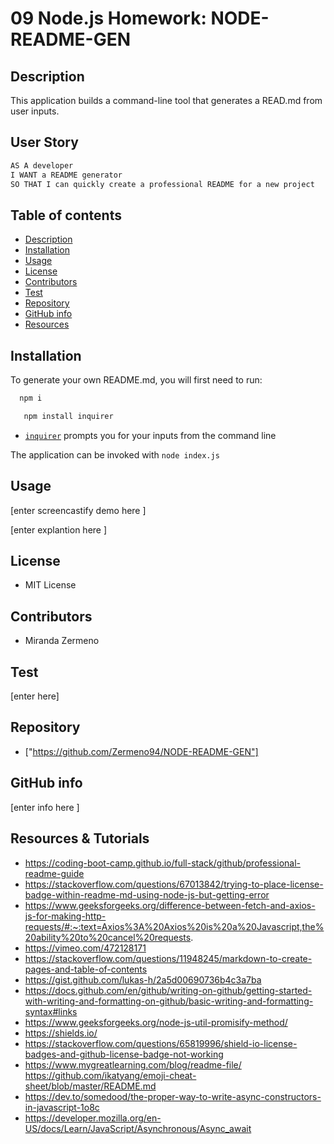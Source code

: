 # 09 Node.js Homework: NODE-README-GEN

## Description

This application builds a command-line tool that generates a READ.md from user inputs.


## User Story

```md
AS A developer
I WANT a README generator
SO THAT I can quickly create a professional README for a new project
```

## Table of contents

   * [Description](#Description)
   * [Installation](#Installation)
   * [Usage](#Usage)
   * [License](#License)
   * [Contributors](#Contributors)
   * [Test](#Test)
   * [Repository](#Repository)
   * [GitHub info](#GitHub)
   * [Resources](#Resources)


## Installation 

To generate your own README.md, you will first need to run: 

```bash
  npm i
``` 
```bash
   npm install inquirer
```
* [`inquirer`](https://www.npmjs.com/package/inquirer) prompts you for your inputs from the command line

The application can be invoked with `node index.js` 

## Usage


[enter screencastify demo here ]

[enter explantion here ]

## License 


 - MIT License 

## Contributors 


- Miranda Zermeno

## Test

[enter here]

## Repository


* ["https://github.com/Zermeno94/NODE-README-GEN"]


## GitHub info


[enter info here ]

## Resources & Tutorials


* https://coding-boot-camp.github.io/full-stack/github/professional-readme-guide
* https://stackoverflow.com/questions/67013842/trying-to-place-license-badge-within-readme-md-using-node-js-but-getting-error
* https://www.geeksforgeeks.org/difference-between-fetch-and-axios-js-for-making-http-requests/#:~:text=Axios%3A%20Axios%20is%20a%20Javascript,the%20ability%20to%20cancel%20requests.
* https://vimeo.com/472128171
* https://stackoverflow.com/questions/11948245/markdown-to-create-pages-and-table-of-contents
* https://gist.github.com/lukas-h/2a5d00690736b4c3a7ba
* https://docs.github.com/en/github/writing-on-github/getting-started-with-writing-and-formatting-on-github/basic-writing-and-formatting-syntax#links
* https://www.geeksforgeeks.org/node-js-util-promisify-method/
* https://shields.io/
* https://stackoverflow.com/questions/65819996/shield-io-license-badges-and-github-license-badge-not-working
* https://www.mygreatlearning.com/blog/readme-file/
https://github.com/ikatyang/emoji-cheat-sheet/blob/master/README.md
* https://dev.to/somedood/the-proper-way-to-write-async-constructors-in-javascript-1o8c
* https://developer.mozilla.org/en-US/docs/Learn/JavaScript/Asynchronous/Async_await